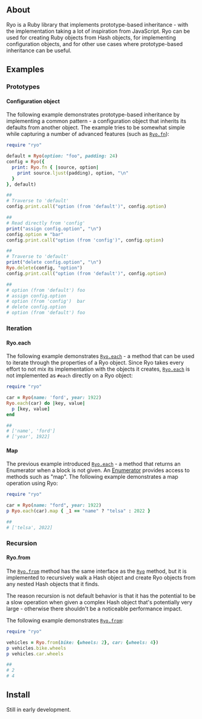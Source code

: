## About

Ryo is a Ruby library that implements prototype-based inheritance - with
the implementation taking a lot of inspiration from JavaScript. Ryo can be
used for creating Ruby objects from Hash objects, for implementing configuration
objects, and for other use cases where prototype-based inheritance can be useful.

## Examples

### Prototypes

#### Configuration object

The following example demonstrates prototype-based inheritance by implementing a common pattern -
a configuration object that inherits its defaults from another object. The example tries to be
somewhat simple while capturing a number of advanced features (such as [`Ryo.fn`](https://0x1eef.github.io/x/ryo.rb/Ryo/Keywords.html#function-instance_method)):

```ruby
require "ryo"

default = Ryo(option: "foo", padding: 24)
config = Ryo({
  print: Ryo.fn { |source, option|
    print source.ljust(padding), option, "\n"
  }
}, default)

##
# Traverse to 'default'
config.print.call("option (from 'default')", config.option)

##
# Read directly from 'config'
print("assign config.option", "\n")
config.option = "bar"
config.print.call("option (from 'config')", config.option)

##
# Traverse to 'default'
print("delete config.option", "\n")
Ryo.delete(config, "option")
config.print.call("option (from 'default')", config.option)

##
# option (from 'default') foo
# assign config.option
# option (from 'config')  bar
# delete config.option
# option (from 'default') foo
```

### Iteration

#### Ryo.each

The following example demonstrates [`Ryo.each`](https://0x1eef.github.io/x/ryo.rb/Ryo.html#each-class_method) - a method that can be used to iterate through
the properties of a Ryo object. Since Ryo takes every effort to not mix its implementation with
the objects it creates, [`Ryo.each`](https://0x1eef.github.io/x/ryo.rb/Ryo.html#each-class_method) is not implemented as `#each` directly on a Ryo object:

```ruby
require "ryo"

car = Ryo(name: 'ford', year: 1922)
Ryo.each(car) do |key, value|
  p [key, value]
end

##
# ['name', 'ford']
# ['year', 1922]
```

#### Map

The previous example introduced [`Ryo.each`](https://0x1eef.github.io/x/ryo.rb/Ryo.html#each-class_method) - a method that returns an
Enumerator when a block is not given. An [Enumerator](https://www.rubydoc.info/stdlib/core/Enumerator) provides access to
methods such as "map". The following example demonstrates a map operation
using Ryo:

```ruby
require "ryo"

car = Ryo(name: "ford", year: 1922)
p Ryo.each(car).map { _1 == "name" ? "telsa" : 2022 }

##
# ['telsa', 2022]
```

### Recursion

#### Ryo.from

The [`Ryo.from`](http://0x1eef.github.test/x/ryo.rb/Ryo.html#from-class_method) method has the same interface as the [`Ryo`](http://0x1eef.github.test/x/ryo.rb/top-level-namespace.html#Ryo-instance_method) method, but
it is implemented to recursively walk a Hash object and create Ryo objects
from any nested Hash objects that it finds.

The reason recursion is not default behavior is that it has the potential to
be a slow operation when given a complex Hash object that's potentially very large -
otherwise there shouldn't be a noticeable performance impact.

The following example demonstrates [`Ryo.from`](http://0x1eef.github.test/x/ryo.rb/Ryo.html#from-class_method):

```ruby
require "ryo"

vehicles = Ryo.from(bike: {wheels: 2}, car: {wheels: 4})
p vehicles.bike.wheels
p vehicles.car.wheels

##
# 2
# 4
```

## Install

Still in early development.
